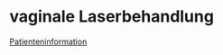 # vaginale Laserbehandlung

[Patienteninformation](https://github.com/JuliaFleckenstein/vaginale_Laserbehandlung/blob/main/docs/pdfs/Patienteninformation.pdf)


